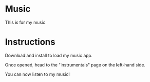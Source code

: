 # Music

This is for my music 

# Instructions

Download and install to load my music app. 

Once opened, head to the "instrumentals" page on the left-hand side.

You can now listen to my music!
